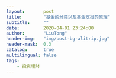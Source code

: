 ```yaml
---
layout:       post
title:        "基金的分类以及基金定投的原理"
subtitle:     ""
date:         2020-04-01 23:24:00
author:       "LiuTong"
header-img:   "img/post-bg-alitrip.jpg"
header-mask:  0.3
catalog:      true
multilingual: false
tags:
    - 投资理财
---
```


